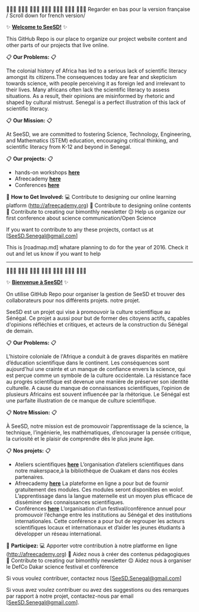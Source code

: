 👩🏾‍🏫 👩🏻‍⚕️ 👩🏿‍💻 👩🏽‍🚀 👩🏻‍🌾 👩🏼‍🔬 👩🏽‍💼 Regarder en bas pour la version française / Scroll down for french version/ 

:sparkles: [**Welcome to SeeSD!**](https://www.seesd.org) :sparkles:

This GitHub Repo is our place to organize our project website content and other parts of our projects that live online. 



:clipboard: **Our Problems:** :clipboard:

The colonial history of Africa has led to a serious lack of scientific literacy amongst its citizens.The consequences today are fear and skepticism towards science, with people perceiving it as foreign led and irrelevant to their lives. Many africans often lack the scientific literacy to assess situations. As a result, their opinions are misinformed by rhetoric and shaped by cultural mistrust.
Senegal is a perfect illustration of this lack of scientific literacy.


:clipboard: **Our Mission:** :clipboard:

At SeeSD, we are committed to fostering Science, Technology, Engineering, and Mathematics (STEM) education, encouraging critical thinking, and scientific literacy from K-12 and beyond in Senegal.

:clipboard: **Our projects:** :clipboard:

+ hands-on workshops [**here**](https://www.seesd.org/hands-on)
+ Afreecademy [**here**](https://www.seesd.org/online-plateform)
+ Conferences [**here**](https://www.seesd.org/conference)

:memo: **How to Get Involved:** 
:computer: Contribute to designing our online learning platform (http://afreecademy.org)
:book: Contribute to designing online contents 
:newspaper: Contribute to creating our bimonthly newsletter 
:relieved: Help us organize our first conference about science communication/Open Science

If you want to contribute to any these projects, contact us at [SeeSD.Senegal@gmail.com]

This is [roadmap.md] whatare planning to do for the year of 2016. 
Check it out and let us know if you want to help 

****************************************************
👩🏾‍🏫 👩🏻‍⚕️ 👩🏿‍💻 👩🏽‍🚀 👩🏻‍🌾 👩🏼‍🔬 👩🏽‍💼 

:sparkles: [**Bienvenue à SeeSD!**](https://www.seesd.org/copy-of-home) :sparkles:

On utilise GitHub Repo pour organiser la gestion de SeeSD et trouver des collaborateurs pour nos différents projets. notre projet.  

SeeSD est un projet qui vise à promouvoir la culture scientifique au Sénégal. Ce projet a aussi pour but de former des citoyens actifs, capables d'opinions réfléchies et critiques, et acteurs de la construction du Sénégal de demain.

:clipboard: **Our Problems:** :clipboard:

L'histoire coloniale de l'Afrique a conduit à de graves disparités en matière d’éducation scientifique dans le continent. Les conséquences sont aujourd'hui une crainte et un manque de confiance envers la science, qui est perçue comme un symbole de la culture occidentale. La résistance face au progrès scientifique est devenue une manière de préserver son identité culturelle. A cause du manque de connaissances scientifiques, l’opinion de plusieurs Africains est souvent influencée par la rhétorique. Le Sénégal est une parfaite illustration de ce manque de culture scientifique.


:clipboard: **Notre Mission:** :clipboard:

 À SeeSD, notre mission est de promouvoir l’apprentissage de la science, la technique, l’ingénierie, les mathématiques, d’encourager la pensée critique, la curiosité et le plaisir de comprendre dès le plus jeune âge. 

:clipboard: **Nos projets:** :clipboard:

+ Ateliers scientifiques  [**here**](https://www.seesd.org/copy-of-hands-on)
L’organisation d’ateliers scientifiques dans notre makerspace,à la bibliothèque de Ouakam et dans nos écoles partenaires.  
+ Afreecademy [**here**](https://www.seesd.org/copy-of-online-plateform)
La plateforme en ligne a pour but de fournir gratuitement des modules. Ces modules seront disponibles en wolof. L’apprentissage dans la langue maternelle est un moyen plus efficace de disséminer des connaissances scientifiques.
+ Conférences [**here**](https://www.seesd.org/copy-of-conference)
L’organisation d’un festival/conférence annuel pour promouvoir l’échange entre les institutions au Sénégal et des institutions internationales. Cette conférence a pour but de regrouper les acteurs scientifiques locaux et internationaux et d’aider les jeunes étudiants à développer un réseau international.

:memo: **Participez:** 
:computer: Apporter votre contribution à notre platforme en ligne (http://afreecademy.org)
:book: Aidez nous à créer des contenus pédagogiques
:newspaper: Contribute to creating our bimonthly newsletter 
:relieved: Aidez nous à organiser le DefCo Dakar science festival et conférence 

Si vous voulez contribuer, contactez nous [SeeSD.Senegal@gmail.com]

Si vous avez voulez contribuer ou avez des suggestions ou des remarques par rapport à notre projet, contactez-nous par email [SeeSD.Senegal@gmail.com].


